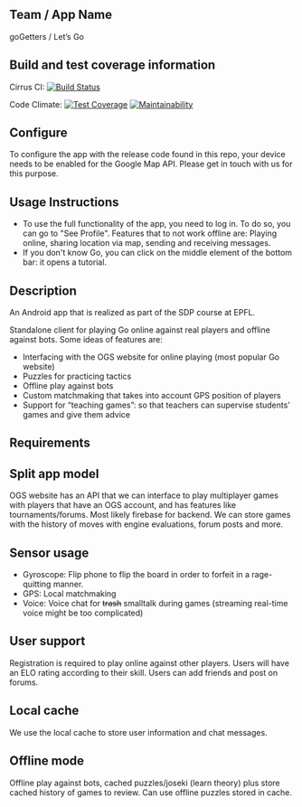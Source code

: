 ## Team / App Name
goGetters / Let’s Go

## Build and test coverage information
Cirrus CI: [![Build Status](https://api.cirrus-ci.com/github/whitewind664/sdp.svg)](https://cirrus-ci.com/github/whitewind664/sdp)

Code Climate: [![Test Coverage](https://api.codeclimate.com/v1/badges/eb499ed5d368f682cb26/test_coverage)](https://codeclimate.com/github/whitewind664/sdp/test_coverage) [![Maintainability](https://api.codeclimate.com/v1/badges/eb499ed5d368f682cb26/maintainability)](https://codeclimate.com/github/whitewind664/sdp/maintainability)

## Configure
To configure the app with the release code found in this repo, your device needs to be enabled for the Google Map API. Please get in touch with us for this purpose.

## Usage Instructions
- To use the full functionality of the app, you need to log in. To do so, you can go to "See Profile". Features that to not work offline are: Playing online, sharing location via map, sending and receiving messages.
- If you don't know Go, you can click on the middle element of the bottom bar: it opens a tutorial.

## Description
An Android app that is realized as part of the SDP course at EPFL.

Standalone client for playing Go online against real players and offline against bots. Some ideas of features are:  
 - Interfacing with the OGS website for online playing (most popular Go website)
 - Puzzles for practicing tactics
 - Offline play against bots
 - Custom matchmaking that takes into account GPS position of players
 - Support for “teaching games”: so that teachers can supervise students’ games and give them advice

## Requirements
## Split app model
OGS website has an API that we can interface to play multiplayer games with players that have an OGS account, and has features like tournaments/forums. Most likely firebase for backend. We can store games with the history of moves with engine evaluations, forum posts and more.

## Sensor usage
 - Gyroscope: Flip phone to flip the board in order to forfeit in a rage-quitting manner.
 - GPS: Local matchmaking
 - Voice: Voice chat for ~~trash~~ smalltalk during games (streaming real-time voice might be too complicated)

## User support
Registration is required to play online against other players. Users will have an ELO rating according to their skill. Users can add friends and post on forums.


## Local cache
We use the local cache to store user information and chat messages.

## Offline mode

Offline play against bots, cached puzzles/joseki (learn theory) plus store cached history of games to review. Can use offline puzzles stored in cache.
